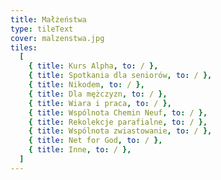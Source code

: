 ```yaml
---
title: Małżeństwa
type: tileText
cover: malzenstwa.jpg
tiles:
  [
    { title: Kurs Alpha, to: / },
    { title: Spotkania dla seniorów, to: / },
    { title: Nikodem, to: / },
    { title: Dla mężczyzn, to: / },
    { title: Wiara i praca, to: / },
    { title: Wspólnota Chemin Neuf, to: / },
    { title: Rekolekcje parafialne, to: / },
    { title: Wspólnota zwiastowanie, to: / },
    { title: Net for God, to: / },
    { title: Inne, to: / },
  ]
---
```

